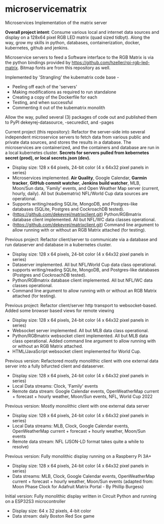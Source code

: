 # microservicematrix
Microservices Implementation of the matrix server

<b>Overall project intent</b>: Consume various local and internet data sources and display on a 128x64 pixel RGB LED matrix (quad sized tidbyt). Along the way, grow my skills in python, databases, containerization, docker, kubernetes, github and jenkins.

Microservice servers to feed a Software interface to the RGB Matrix is via the python bindings provided by https://github.com/hzeller/rpi-rgb-led-matrix. Bitmap fonts are from this repository as well.

Implemented by 'Strangling' the kubematrix code base - 
- Peeling off each of the 'servers'
- Making modifications as required to run standalone
- Creating a copy of the Dockerfile for each
- Testing, and when successful
- Commenting it out of the kubematrix monolith

Allow the way, pulled several (3) packages of code out and published them to PyPI dekeyrej-datasource, -securedict, and -pages

Current project (this repository): Refactor the server-side into several independent microservice servers to fetch data from various public and private data sources, and stores the results in a database.  The microservices are containerized, and the containers and database are run in a local kubernetes cluster. **Secrets for servers pulled from kebernetes secret (prod), or local secrets.json (dev).**
- Display size: 128 x 64 pixels, 24-bit color (4 x 64x32 pixel panels in series)
- Microservices implemented.  **Air Quality**, Google Calendar, **Garmin tracker**, **GitHub commit watcher**, **Jenkins build watcher**, MLB, Moon/Sun data, 'Family' events, and Open Weather Map server (current, hourly, daily). All but (kubematrix) NFL/World Cup data sources are operational.
- Supports writing/reading SQLite, MongoDB, and Postgres-like databases (SQLite, Postgres and CockroachDB tested).
- (https://github.com/dekeyrej/matrixclient.git) Python/RGBmatrix database client implemented. All but NFL/WC data classes operational.
- (https://github.com/dekeyrej/matrixclient.git) Command line argument to allow running with or without an RGB Matrix attached (for testing).

Previous project: Refactor client/server to communicate via a database and run dataserver and database in a kubernetes cluster.
- Display size: 128 x 64 pixels, 24-bit color (4 x 64x32 pixel panels in series)
- Dataserver implemented.  All but NFL/World Cup data class operational.
- supports writing/reading SQLite, MongoDB, and Postgres-like databases (Postgres and CockroachDB tested).
- Python/RGBmatrix database client implemented. All but NFL/WC data classes operational.
- Command line argument to allow running with or without an RGB Matrix attached (for testing).

Previous project: Refactor client/server http transport to websocket-based. Added some browser based views for remote viewing
- Display size: 128 x 64 pixels, 24-bit color (4 x 64x32 pixel panels in series)
- Websocket server implemented.  All but MLB data class operational.
- Python/RGBmatrix websocket client implemented. All but MLB data class operational. Added command line argument to allow running with or without an RGB Matrix attached.
- HTML/JavaScript websocket client implemented for World Cup.

Previous version: Refactored mostly monolithic client with one external data server into a fully bifurcted client and dataserver.
- Display size: 128 x 64 pixels, 24-bit color (4 x 64x32 pixel panels in series)
- Local Data streams: Clock, 'Family' events
- Remote data stream: Google Calendar events, OpenWeatherMap current + forecast + hourly weather, Moon/Sun events, NFL, World Cup 2022

Previous version: Mostly monolithic client with one external data server
- Display size: 128 x 64 pixels, 24-bit color (4 x 64x32 pixel panels in series)
- Local Data streams: MLB, Clock, Google Calendar events, OpenWeatherMap current + forecast + hourly weather, Moon/Sun events
- Remote data stream: NFL (JSON-LD format takes quite a while to resolve)

Previous version: Fully monolithic display running on a Raspberry Pi 3A+
- Display size: 128 x 64 pixels, 24-bit color (4 x 64x32 pixel panels in series)
- Data streams: MLB, Clock, Google Calendar events, OpenWeatherMap current + forecast + hourly weather, Moon/Sun events (adapted from: Moon Phase Clock for Adafruit Matrix Portal - By Phillip Burgess)

Initial version: Fully monolithic display written in Circuit Python and running on a ESP32S3 microcontroller
- Display size: 64 x 32 pixels, 4-bit color
- Data stream: daily Boston Red Sox game
